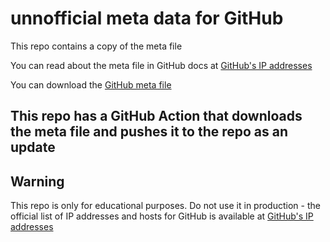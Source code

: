# unnofficial meta data for GitHub
This repo contains a copy of the meta file

You can read about the meta file in GitHub docs at [GitHub's IP addresses](https://docs.github.com/en/enterprise-cloud@latest/authentication/keeping-your-account-and-data-secure/about-githubs-ip-addresses)

You can download the [GitHub meta file](https://api.github.com/meta#)

## This repo has a GitHub Action that downloads the meta file and pushes it to the repo as an update

## Warning
This repo is only for educational purposes. Do not use it in production - the official list of IP addresses and hosts for GitHub is available at [GitHub's IP addresses](https://docs.github.com/en/enterprise-cloud@latest/authentication/keeping-your-account-and-data-secure/about-githubs-ip-addresses)